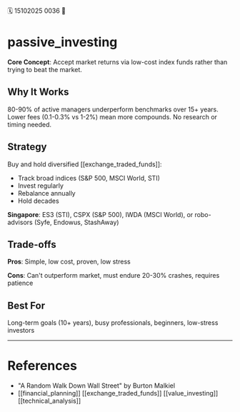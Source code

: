 🗓️ 15102025 0036
📎

# passive_investing

**Core Concept**: Accept market returns via low-cost index funds rather than trying to beat the market.

## Why It Works

80-90% of active managers underperform benchmarks over 15+ years. Lower fees (0.1-0.3% vs 1-2%) mean more compounds. No research or timing needed.

## Strategy

Buy and hold diversified [[exchange_traded_funds]]:
- Track broad indices (S&P 500, MSCI World, STI)
- Invest regularly 
- Rebalance annually
- Hold decades

**Singapore**: ES3 (STI), CSPX (S&P 500), IWDA (MSCI World), or robo-advisors (Syfe, Endowus, StashAway)

## Trade-offs

**Pros**: Simple, low cost, proven, low stress

**Cons**: Can't outperform market, must endure 20-30% crashes, requires patience

## Best For

Long-term goals (10+ years), busy professionals, beginners, low-stress investors

---
# References
- "A Random Walk Down Wall Street" by Burton Malkiel
- [[financial_planning]] [[exchange_traded_funds]] [[value_investing]] [[technical_analysis]]
